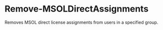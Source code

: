 # Remove-MSOLDirectAssignments
Removes MSOL direct license assignments from users in a specified group.
